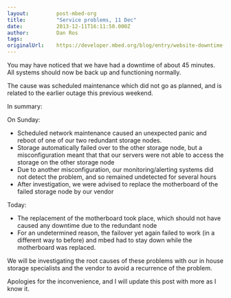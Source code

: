 ```yaml
---
layout:         post-mbed-org
title:          "Service problems, 11 Dec"
date:           2013-12-11T16:11:50.000Z
author:         Dan Ros
tags:           
originalUrl:    https://developer.mbed.org/blog/entry/website-downtime-11dec/
---
```


<p>
  You may have noticed that we have had a downtime of about 45
  minutes. All systems should now be back up and functioning
  normally.
</p>
<p>
  The cause was scheduled maintenance which did not go as planned,
  and is related to the earlier outage this previous weekend.
</p>
<p>
  In summary:
</p>
<p>
  On Sunday:
</p>
<ul>
  <li>Scheduled network maintenance caused an unexpected panic and
  reboot of one of our two redundant storage nodes.
  </li>
  <li>Storage automatically failed over to the other storage node,
  but a misconfiguration meant that that our servers were not able
  to access the storage on the other storage node
  </li>
  <li>Due to another misconfiguration, our monitoring/alerting
  systems did not detect the problem, and so remained undetected
  for several hours
  </li>
  <li>After investigation, we were advised to replace the
  motherboard of the failed storage node by our vendor
  </li>
</ul>
<p>
  Today:
</p>
<ul>
  <li>The replacement of the motherboard took place, which should
  not have caused any downtime due to the redundant node
  </li>
  <li>For an undetermined reason, the failover yet again failed to
  work (in a different way to before) and mbed had to stay down
  while the motherboard was replaced.
  </li>
</ul>
<p>
  We will be investigating the root causes of these problems with
  our in house storage specialists and the vendor to avoid a
  recurrence of the problem.
</p>
<p>
  Apologies for the inconvenience, and I will update this post with
  more as I know it.
</p>

